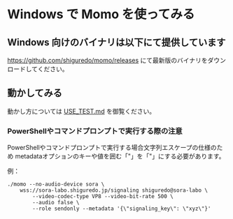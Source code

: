 # Windows で Momo を使ってみる

## Windows 向けのバイナリは以下にて提供しています

https://github.com/shiguredo/momo/releases にて最新版のバイナリをダウンロードしてください。

## 動かしてみる

動かし方については [USE_TEST.md](USE_TEST.md) を御覧ください。

### PowerShellやコマンドプロンプトで実行する際の注意

PowerShellやコマンドプロンプトで実行する場合文字列エスケープの仕様のため
metadataオプションのキーや値を囲む「"」を「\"」にする必要があります。

例：
```
./momo --no-audio-device sora \
    wss://sora-labo.shiguredo.jp/signaling shiguredo@sora-labo \
        --video-codec-type VP8 --video-bit-rate 500 \
        --audio false \
        --role sendonly --metadata '{\"signaling_key\": \"xyz\"}'
```
